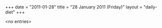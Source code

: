 +++
date = "2011-01-28"
title = "28 January 2011 (Friday)"
layout = "daily-diet"
+++

\<no entries\>